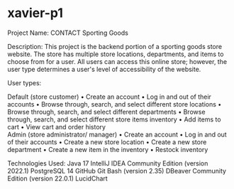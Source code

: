 # xavier-p1

Project Name: 
  CONTACT Sporting Goods

Description: 
  This project is the backend portion of a sporting goods store website. The store has multiple store locations, departments, and items to choose from for a user. All users can access this online store; however, the user type determines a user's level of accessibility of the website.

User types:

  Default (store customer)
    •	Create an account
    •	Log in and out of their accounts
    •	Browse through, search, and select different store locations
    •	Browse through, search, and select different departments
    •	Browse through, search, and select different store items inventory
    •	Add items to cart
    •	View cart and order history    
  Admin (store administrator/ manager)
    •	Create an account
    •	Log in and out of their accounts
    •	Create a new store location
    •	Create a new store department
    •	Create a new item in the inventory
    •	Restock inventory
    
Technologies Used:
  Java 17
  IntelliJ IDEA Community Edition (version 2022.1)
  PostgreSQL 14
  GitHub
  Git Bash (version 2.35)
  DBeaver Community Edition (version 22.0.1)
  LucidChart
